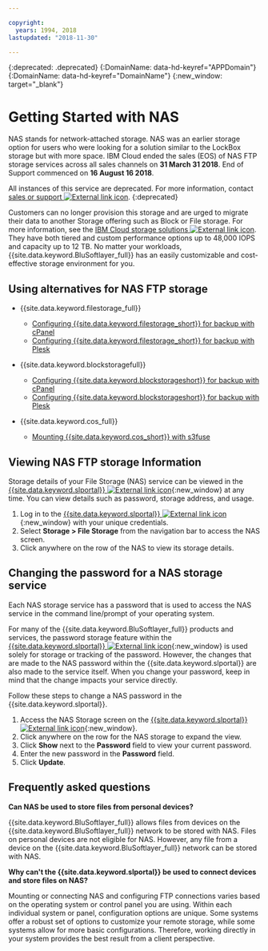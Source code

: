```yaml
---

copyright:
  years: 1994, 2018
lastupdated: "2018-11-30"

---
```

{:deprecated: .deprecated}
{:DomainName: data-hd-keyref="APPDomain"}
{:DomainName: data-hd-keyref="DomainName"}
{:new_window: target="_blank"}

# Getting Started with NAS

NAS stands for network-attached storage. NAS was an earlier storage option for users who were looking for a solution similar to the LockBox storage but with more space. IBM Cloud ended the sales (EOS) of NAS FTP storage services across all sales channels on **31 March 31 2018**. End of Support commenced on **16 August 16 2018**.

All instances of this service are deprecated. For more information, contact [sales or support ![External link icon](../../icons/launch-glyph.svg "External link icon")](https://www.ibm.com/cloud-computing/bluemix/contact-us).
{:deprecated}

Customers can no longer provision this storage and are urged to migrate their data to another Storage offering such as Block or File storage. For more information, see the [IBM Cloud storage solutions ![External link icon](../../icons/launch-glyph.svg "External link icon")](https://www.ibm.com/cloud/storage). They have both tiered and custom performance options up to 48,000 IOPS and capacity up to 12 TB. No matter your workloads, {{site.data.keyword.BluSoftlayer_full}} has an easily customizable and cost-effective storage environment for you.

## Using alternatives for NAS FTP storage

* {{site.data.keyword.filestorage_full}}
  - [Configuring {{site.data.keyword.filestorage_short}} for backup with cPanel](https://{DomainName}docs/infrastructure/FileStorage/configure-backup-cpanel.html)
  - [Configuring {{site.data.keyword.filestorage_short}} for backup with Plesk](https://{DomainName}/docs/infrastructure/FileStorage/configure-backup-plesk.html)

* {{site.data.keyword.blockstoragefull}}
  - [Configuring {{site.data.keyword.blockstorageshort}} for backup with cPanel](https://{DomainName}/docs/infrastructure/BlockStorage/configure-backup-cpanel.html)
  - [Configuring {{site.data.keyword.blockstorageshort}} for backup with Plesk](https://{DomainName}/docs/infrastructure/BlockStorage/configure-backup-plesk.html)

* {{site.data.keyword.cos_full}}
  - [Mounting {{site.data.keyword.cos_short}} with s3fuse](configure-cos-s3fuse.html)


## Viewing NAS FTP storage Information

Storage details of your File Storage (NAS) service can be viewed in the [{{site.data.keyword.slportal}} ![External link icon](../../icons/launch-glyph.svg "External link icon")](https://control.softlayer.com/){:new_window} at any time. You can view details such as password, storage address, and usage.

1. Log in to the [{{site.data.keyword.slportal}} ![External link icon](../../icons/launch-glyph.svg "External link icon")](https://control.softlayer.com/){:new_window} with your unique credentials.
2. Select **Storage > File Storage** from the navigation bar to access the NAS screen.
2. Click anywhere on the row of the NAS to view its storage details.

## Changing the password for a NAS storage service

Each NAS storage service has a password that is used to access the NAS service in the command line/prompt of your operating system.

For many of the {{site.data.keyword.BluSoftlayer_full}} products and services, the password storage feature within the [{{site.data.keyword.slportal}} ![External link icon](../../icons/launch-glyph.svg "External link icon")](https://control.softlayer.com/){:new_window} is used solely for storage or tracking of the password. However, the changes that are made to the NAS password within the {{site.data.keyword.slportal}} are also made to the service itself. When you change your password, keep in mind that the change impacts your service directly.

Follow these steps to change a NAS password in the {{site.data.keyword.slportal}}.

1. Access the NAS Storage screen on the [{{site.data.keyword.slportal}} ![External link icon](../../icons/launch-glyph.svg "External link icon")](https://control.softlayer.com/){:new_window}.
2. Click anywhere on the row for the NAS storage to expand the view.
3. Click **Show** next to the **Password** field to view your current password.
4. Enter the new password in the **Password** field.
5. Click **Update**.

## Frequently asked questions

**Can NAS be used to store files from personal devices?**

{{site.data.keyword.BluSoftlayer_full}} allows files from devices on the {{site.data.keyword.BluSoftlayer_full}} network to be stored with NAS. Files on personal devices are not eligible for NAS. However, any file from a device on the {{site.data.keyword.BluSoftlayer_full}} network can be stored with NAS.

**Why can't the {{site.data.keyword.slportal}} be used to connect devices and store files on NAS?**

Mounting or connecting NAS and configuring FTP connections varies based on the operating system or control panel you are using. Within each individual system or panel, configuration options are unique. Some systems offer a robust set of options to customize your remote storage, while some systems allow for more basic configurations. Therefore, working directly in your system provides the best result from a client perspective.
